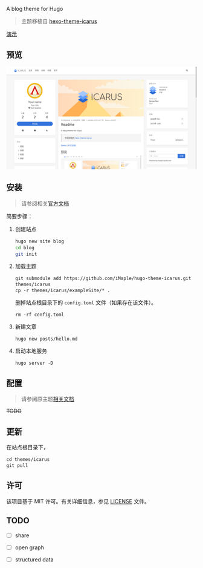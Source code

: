 A blog theme for Hugo

> 主题移植自 [hexo-theme-icarus](https://github.com/ppoffice/hexo-theme-icarus)

[演示](https://blog.imaple.net/hugo-theme-icarus/)

## 预览

![预览](https://raw.githubusercontent.com/iMaple/imaple.github.io/assets/img/1ff999fb344da440c0828deaef6928c2-3421ed.webp)

## 安装

> 请参阅相关[官方文档](https://gohugo.io/getting-started/quick-start/#step-3-add-a-theme)

简要步骤：

1. 创建站点

   ```bash
   hugo new site blog
   cd blog
   git init
   ```
   
2. 加载主题

   ```shell
   git submodule add https://github.com/iMaple/hugo-theme-icarus.git themes/icarus
   cp -r themes/icarus/exampleSite/* .
   ```

   删掉站点根目录下的 `config.toml` 文件（如果存在该文件）。

   ```
   rm -rf config.toml
   ```

3. 新建文章

   ```
   hugo new posts/hello.md
   ```

4. 启动本地服务

   ```
   hugo server -D
   ```

## 配置

> 请参阅原主题[相关文档](https://blog.zhangruipeng.me/hexo-theme-icarus/Configuration/icarus-user-guide-configuring-the-theme/)

~~TODO~~

## 更新

在站点根目录下，

```shell
cd themes/icarus
git pull
```

## 许可

该项目基于 MIT 许可。有关详细信息，参见 [LICENSE](https://github.com/iMaple/hugo-theme-icarus/blob/master/LICENSE) 文件。

## TODO

- [ ] share
- [ ] open graph
- [ ] structured data

